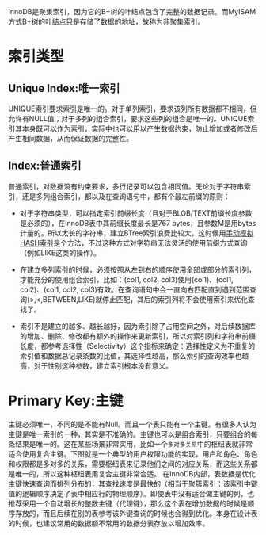 InnoDB是聚集索引，因为它的B+树的叶结点包含了完整的数据记录。而MyISAM方式B+树的叶结点只是存储了数据的地址，故称为非聚集索引。

# 索引类型
## Unique Index:唯一索引
UNIQUE索引要求索引是唯一的。对于单列索引，要求该列所有数据都不相同，但允许有NULL值；对于多列的组合索引，要求这些列的组合是唯一的。UNIQUE索引其本身既可以作为索引，实际中也可以用以产生数据约束，防止增加或者修改后产生相同数据，从而保证数据的完整性。

## Index:普通索引
普通索引，对数据没有约束要求，多行记录可以包含相同值。无论对于字符串索引，还是多列组合索引，都以及在查询语句中，都有个最左前缀的原则：
- 对于字符串类型，可以指定索引前缀长度（且对于BLOB/TEXT前缀长度参数是必须的），在InnoDB表中其前缀长度最长是767 bytes，且参数M是用bytes计量的。所以太长的字符串，建立BTree索引浪费比较大，这时候用[手动模拟HASH索引](undefined)是个方法，不过这种方式对字符串无法灵活的使用前缀方式查询（例如LIKE这类的操作）。

- 在建立多列索引的时候，必须按照从左到右的顺序使用全部或部分的索引列，才能充分的使用组合索引，比如：(col1, col2, col3)使用(col1)、(col1, col2)、(col1, col2, col3)有效。在查询语句中会一直向右匹配直到遇到范围查询(>,<,BETWEEN,LIKE)就停止匹配，其后的索引列将不会使用索引来优化查找了。

- 索引不是建立的越多、越长越好，因为索引除了占用空间之外，对后续数据库的增加、删除、修改都有额外的操作来更新索引，所以对索引列和字符串前缀长度，都参考选择性（Selectivity）这个指标来确定：选择性定义为不重复的索引值和数据总记录条数的比值，其选择性越高，那么索引的查询效率也越高，对于性别这种参数，建立索引根本没有意义。

# Primary Key:主键
  主键必须唯一，不同的是不能有Null。而且一个表只能有一个主键。有很多人认为主键是唯一索引的一种，其实是不准确的。主键也可以是组合索引，只要组合的每条结果是唯一的。这在某些场景非常实用，比如一个`多对多关系`中的枢纽表就非常适合使用复合主键。下图就是一个典型的用户权限功能的实现，用户和角色、角色和权限都是多对多的关系，需要枢纽表来记录他们之间的对应关系，而这些关系都是唯一的，所以这种枢纽表用复合主键非常合适。
在InnoDB内部，表数据是优化主键快速查询而排列分布的，其查找速度是最快的（相当于聚簇索引：该索引中键值的逻辑顺序决定了表中相应行的物理顺序）。即使表中没有适合做主键的列，也推荐采用一个自动增长的整数主键（代理键），那么这个表在增加数据的时候是顺序存放的，而且后续在别的表参考该外键查询的时候也会得到优化。本身在设计表的时候，也建议常用的数据额不常用的数据分表存放以增加效率。